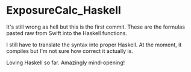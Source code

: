 # ExposureCalc_Haskell

It's still wrong as hell but this is the first commit.  These are the formulas pasted raw from Swift into the Haskell functions.  

I still have to translate the syntax into proper Haskell.  At the moment, it compiles but I'm not sure how correct it actually is.  

Loving Haskell so far.  Amazingly mind-opening!
